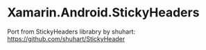 # Xamarin.Android.StickyHeaders
Port from StickyHeaders librabry by shuhart: https://github.com/shuhart/StickyHeader
